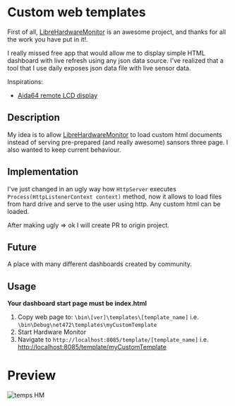 # Custom web templates
First of all, [LibreHardwareMonitor](https://github.com/LibreHardwareMonitor/LibreHardwareMonitor) is an awesome project, and thanks for all the work you have put in it!.

I really missed free app that would allow me to display simple HTML dashboard with live refresh using any json data source. I've realized that a tool that I use daily exposes json data file with live sensor data.

Inspirations:
* [Aida64 remote LCD display](https://forums.aida64.com/topic/2636-remotesensor-lcd-for-smartphones-and-tablets/)

## Description

My idea is to allow [LibreHardwareMonitor](https://github.com/LibreHardwareMonitor/LibreHardwareMonitor) to load custom html documents instead of serving pre-prepared (and really awesome) sansors three page. I also wanted to keep current behaviour. 

## Implementation
I've just changed in an ugly way how `HttpServer` executes `Process(HttpListenerContext context)` method, now it allows to load files from hard drive and serve to the user using http. Any custom html can be loaded.

After making ugly => ok I will create PR to origin project.

## Future

A place with many different dashboards created by community.


## Usage
**Your dashboard start page must be index.html**
1. Copy web page to:
`\bin\[ver]\templates\[template_name]` i.e. `\bin\Debug\net472\templates\myCustomTemplate`
2. Start Hardware Monitor
3. Navigate to `http://localhost:8085/template/[template_name]` i.e. [http://localhost:8085/template/myCustomTemplate]([http://localhost:8085/template/myCustomTemplate])

# Preview

![temps HM](https://user-images.githubusercontent.com/179938/207020005-473bc526-d060-4e30-ac90-f53aad890eda.gif)
